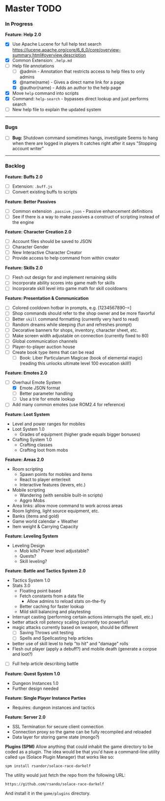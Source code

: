 # Master TODO

### In Progress

**Feature: Help 2.0**
  - [x] Use Apache Lucene for full help text search
    https://lucene.apache.org/core/6_6_0/core/overview-summary.html#overview.description
  - [x] Common Extension: `.help.md`
  - [ ] Help file annotations
    - [ ] @admin - Annotation that restricts access to help files to only admins
    - [x] @name(name) - Gives a direct name link for a page
    - [x] @author(name) - Adds an author to the help page
  - [x] Move `help` command into scripts
  - [x] Command: `help-search` - bypasses direct lookup and just performs search
  - [ ] New help file to explain the updated system

--------------------------------------------------------------------------------

### Bugs

- [ ] **Bug:** Shutdown command sometimes hangs, investigate
      Seems to hang when there are logged in players
      It catches right after it says "Stopping account writer"

--------------------------------------------------------------------------------

### Backlog

**Feature: Buffs 2.0**
- [ ] Extension: `.buff.js`
- [ ] Convert existing buffs to scripts

**Feature: Better Passives**
- [ ] Common extension `.passive.json` - Passive enhancement definitions
- [ ] See if there is a way to make passives a construct of scripting instead of the engine

**Feature: Character Creation 2.0**
- [ ] Account files should be saved to JSON
- [ ] Character Gender
- [ ] New Interactive Character Creator
 - [ ] Provide access to help command from within creator

**Feature: Skills 2.0**
  - [ ] Flesh out design for and implement remaining skills
  - [ ] Incorporate ability scores into game math for skills
  - [ ] Incorporate skill level into game math for skill cooldowns

**Feature: Presentation & Communication**
- [ ] Colored cooldown hotbar in prompts, e.g. [1234567890-=]
- [ ] Shop commands should refer to the shop owner and be more flavorful
- [ ] Better `skill` command formatting (currently very hard to read)
- [ ] Random dreams while sleeping (fun and refreshes prompt)
- [ ] Decorative banners for shops, inventory, character sheet, etc.
- [ ] Make screen width adjustable on connection (currently fixed to 80)
- [ ] Global communication channels
- [ ] Player-to-player auction house
- [ ] Create book type items that can be read
  - [ ] Book: Liber Particularum Magicae (book of elemental magic)
        (reading this unlocks ultimate level 100 evocation skill!)

**Feature: Emotes 2.0**
- [ ] Overhaul Emote System
  - [x] Emote JSON format
  - [ ] Better parameter handling
  - [ ] Use a trie for emote lookup
- [ ] Add many common emotes (use ROM2.4 for reference)

**Feature: Loot System**
- Level and power ranges for mobiles
- Loot System 1.0
  - Grades of equipment (higher grade equals bigger bonuses)
- Crafting System 1.0
  - Crafting classes
  - Crafting loot from mobs

**Feature: Areas 2.0**
- Room scripting
  - Spawn points for mobiles and items
  - React to player enter/exit
  - Interactive features (levers, etc.)
- Mobile scripting
  - Wandering (with sensible built-in scripts)
  - Aggro Mobs  
- Area links: allow move command to work across areas
- Room lighting, light source equipment, etc.
- Banks (items and gold)
- Game world calendar + Weather
- Item weight & Carrying Capacity

**Feature: Leveling System**
- Leveling Design
  - Mob kills? Power level adjustable?
  - Quests?
  - Skill leveling?

**Feature: Battle and Tactics System 2.0**
- Tactics System 1.0
- Stats 3.0
  - Floating point based
  - Fetch constants from a data file
    - Allow admins to reload stats on-the-fly
  - Better caching for faster lookup
  - Mild skill balancing and playtesting
- Interrupt casting (performing certain actions interrupts the spell, etc.)
- better attack roll potency scaling (currently too powerful)
- magic attacks currently based on weapon, should be different
  - [ ] Saving Throws unit testing
  - [ ] Spells and Spellcasting help articles
- better use of skill level to help "to hit" and "damage" rolls
- Flesh out player (apply a debuff?) and mobile death (generate a corpse and loot?)
- [ ] Full help article describing battle

**Feature: Quest System 1.0**
- Dungeon Instances 1.0
- Further design needed

**Feature: Single Player Instance Parties**
- Requires: dungeon instances and tactics

**Feature: Server 2.0**
- SSL Termination for secure client connection
- Connection proxy so the game can be fully recompiled and reloaded
- Data layer for storing game state (mongo?)

**Plugins (SPM)**
Allow anything that could inhabit the game directory to be coded as
a plugin. The idea would be that you'd have a command-line utility
called `spm` (Solace Plugin Manager) that works like so:
```
spm install rsandor/solace-race-darkelf
```
The utility would just fetch the repo from the following URL:
```
https://github.com/rsando/solace-race-darkelf
```
And install it in the `game/plugins` directory.
